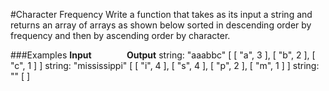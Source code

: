 #Character Frequency
Write a function that takes as its input a string and returns an array of arrays as shown below sorted in descending order by frequency and then by ascending order by character.

###Examples
**Input&nbsp;&nbsp;&nbsp;&nbsp;&nbsp;&nbsp;&nbsp;&nbsp;&nbsp;&nbsp;&nbsp;&nbsp;&nbsp;&nbsp;&nbsp;&nbsp;&nbsp;Output**
string:
"aaabbc"	[ [ "a", 3 ], [ "b", 2 ], [ "c", 1 ] ]
string:
"mississippi"	[ [ "i", 4 ], [ "s", 4 ], [ "p", 2 ], [ "m", 1 ] ]
string:
""	[ ]
